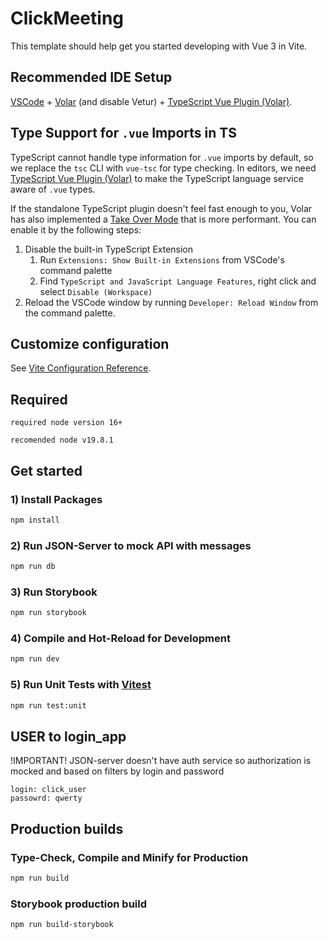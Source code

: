 # ClickMeeting

This template should help get you started developing with Vue 3 in Vite.

## Recommended IDE Setup

[VSCode](https://code.visualstudio.com/) + [Volar](https://marketplace.visualstudio.com/items?itemName=Vue.volar) (and disable Vetur) + [TypeScript Vue Plugin (Volar)](https://marketplace.visualstudio.com/items?itemName=Vue.vscode-typescript-vue-plugin).

## Type Support for `.vue` Imports in TS

TypeScript cannot handle type information for `.vue` imports by default, so we replace the `tsc` CLI with `vue-tsc` for type checking. In editors, we need [TypeScript Vue Plugin (Volar)](https://marketplace.visualstudio.com/items?itemName=Vue.vscode-typescript-vue-plugin) to make the TypeScript language service aware of `.vue` types.

If the standalone TypeScript plugin doesn't feel fast enough to you, Volar has also implemented a [Take Over Mode](https://github.com/johnsoncodehk/volar/discussions/471#discussioncomment-1361669) that is more performant. You can enable it by the following steps:

1. Disable the built-in TypeScript Extension
    1) Run `Extensions: Show Built-in Extensions` from VSCode's command palette
    2) Find `TypeScript and JavaScript Language Features`, right click and select `Disable (Workspace)`
2. Reload the VSCode window by running `Developer: Reload Window` from the command palette.

## Customize configuration

See [Vite Configuration Reference](https://vitejs.dev/config/).
## Required
```
required node version 16+
```
```
recomended node v19.8.1
```
## Get started

### 1) Install Packages
```sh
npm install
```

### 2) Run JSON-Server to mock API with messages

```sh
npm run db 
```

### 3) Run Storybook

```sh
npm run storybook 
```

### 4) Compile and Hot-Reload for Development

```sh
npm run dev
```
### 5) Run Unit Tests with [Vitest](https://vitest.dev/)

```sh
npm run test:unit
```
## USER to login_app
!IMPORTANT! JSON-server doesn't have auth service so authorization is mocked and based on filters by login and password 
````
login: click_user
passowrd: qwerty
````
## Production builds

### Type-Check, Compile and Minify for Production

```sh
npm run build
```
### Storybook production build

```sh
npm run build-storybook
```


